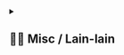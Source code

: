 <details> 
  <summary>
  <h2> ⛓️‍💥 Misc / Lain-lain</h2> 
  </summary>

<p>
<div align="center">
<h3>
  🗣️ Powered By:
</h3>
<img src="https://awesome-svg.vercel.app/card/card_2?name=NightRunners02&summary=Newbie%20Developer&style=nameColor:rgba(223,255,0,1);summaryColor:rgba(57,255,20,1);backgroundColor:rgba(0,0,0,1);" />

---
<h3>
  🌠 Starred:
</h3>
  
[![Stargazers repo roster for @NightRunners02/](https://reporoster.com/stars/NightRunners02/All-File_Pemrograman-Web_Semester-5)](https://github.com/NightRunners02/All-File_Pemrograman-Web_Semester-5/stargazers)

---
<h3>
  🪐 Forked:
</h3>

[![Forkers repo roster for @NightRunners02/](https://reporoster.com/forks/NightRunners02/All-File_Pemrograman-Web_Semester-5)](https://github.com/All-File_Pemrograman-Web_Semester-5/network/members)

---
<h3>
  💫 Star History:
</h3>

[![Star History Chart](https://api.star-history.com/svg?repos=NightRunners02/All-File_Pemrograman-Web_Semester-5&type=Date)](https://star-history.com/#NightRunners02/All-File_Pemrograman-Web_Semester-5&Date)

</p>
</div>
</details>
